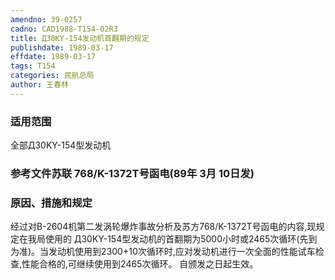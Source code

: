 ```yaml
---
amendno: 39-0257
cadno: CAD1988-T154-02R3
title: Д30KY-154发动机首翻期的规定
publishdate: 1989-03-17
effdate: 1989-03-17
tags: T154
categories: 民航总局
author: 王春林
---
```


### 适用范围 
全部Д30KY-154型发动机

### 参考文件苏联 768/K-1372T号函电(89年 3月 10日发) 

### 原因、措施和规定 
经过对B-2604机第二发涡轮爆炸事故分析及苏方768/K-1372T号函电的内容,现规定在我局使用的 Д30KY-154型发动机的首翻期为5000小时或2465次循环(先到为准)。当发动机使用到2300+10次循环时,应对发动机进行一次全面的性能试车检查,性能合格的,可继续使用到2465次循环。 
    自颁发之日起生效。
